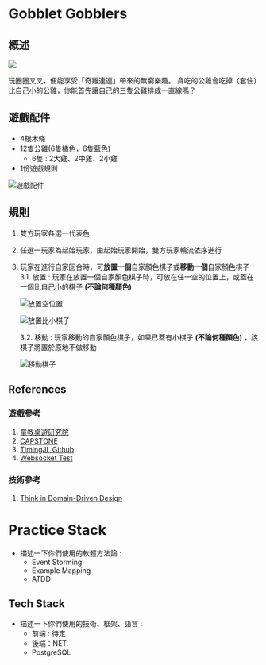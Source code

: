 # Gobblet Gobblers

## 概述
![](https://i.imgur.com/4JfYNf3.png)

玩圈圈叉叉，便能享受「奇雞連連」帶來的無窮樂趣。
貪吃的公雞會吃掉（套住）比自己小的公雞，你能首先讓自己的三隻公雞排成一直線嗎？

## 遊戲配件
* 4根木條
* 12隻公雞(6隻橘色，6隻藍色) 
    * 6隻 : 2大雞、2中雞、2小雞
* 1份遊戲規則

![遊戲配件](https://i.imgur.com/Z35zP2t.png)

## 規則
1. 雙方玩家各選一代表色
2. 任選一玩家為起始玩家，由起始玩家開始，雙方玩家輪流依序進行
3. 玩家在進行自家回合時，可**放置一個**自家顏色棋子或**移動一個**自家顏色棋子
   3.1. 放置 : 玩家在放置一個自家顏色棋子時，可放在任一空的位置上，或蓋在一個比自己小的棋子 **(不論何種顏色)**

    ![放置空位置](https://i.imgur.com/BoRt5Hs.png)

    ![放置比小棋子](https://i.imgur.com/XxLsTTv.png)


   3.2. 移動 : 玩家移動的自家顏色棋子，如果已蓋有小棋子 **(不論何種顏色)** ，該棋子將置於原地不做移動
   
    ![移動棋子](https://i.imgur.com/G11UpxA.png)

## References
### 遊戲參考
1. [童教桌遊研究院](https://mj9981168.pixnet.net/blog/post/196478085-%E5%A5%87%E9%9B%9E%E9%80%A3%E9%80%A3%28gobblet-gobbler%29)
2. [CAPSTONE](https://shop.capstone.hk/products/gobblet-gobblers)
3. [TimingJL Github](https://github.com/TimingJL/tic-tac-toe)
4. [Websocket Test](https://websocketking.com/)
### 技術參考
1. [Think in Domain-Driven Design](https://ithelp.ithome.com.tw/users/20111997/ironman/2730?page=1)

# Practice Stack
- 描述一下你們使用的軟體方法論 :
   - Event Storming
   - Example Mapping
   - ATDD

## Tech Stack
- 描述一下你們使用的技術、框架、語言 :
   - 前端 : 待定
   - 後端：NET.
   - PostgreSQL
